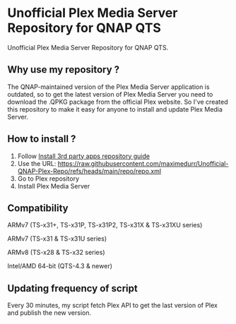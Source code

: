 # Unofficial Plex Media Server Repository for QNAP QTS

Unofficial Plex Media Server Repository for QNAP QTS.

## Why use my repository ?

The QNAP-maintained version of the Plex Media Server application is outdated, so to get the latest version of Plex Media Server you need to download the .QPKG package from the official Plex website. So I've created this repository to make it easy for anyone to install and update Plex Media Server.

## How to install ?

1. Follow [Install 3rd party apps repository guide](https://www.qnap.com/en-us/how-to/faq/article/install-third-party-apps-repository-in-the-app-center)
2. Use the URL: https://raw.githubusercontent.com/maximedurr/Unofficial-QNAP-Plex-Repo/refs/heads/main/repo/repo.xml
3. Go to Plex repository
4. Install Plex Media Server

## Compatibility

ARMv7 (TS-x31+, TS-x31P, TS-x31P2, TS-x31X & TS-x31XU series)

ARMv7 (TS-x31 & TS-x31U series)

ARMv8 (TS-x28 & TS-x32 series)

Intel/AMD 64-bit (QTS-4.3 & newer)

## Updating frequency of script

Every 30 minutes, my script fetch Plex API to get the last version of Plex and publish the new version.

